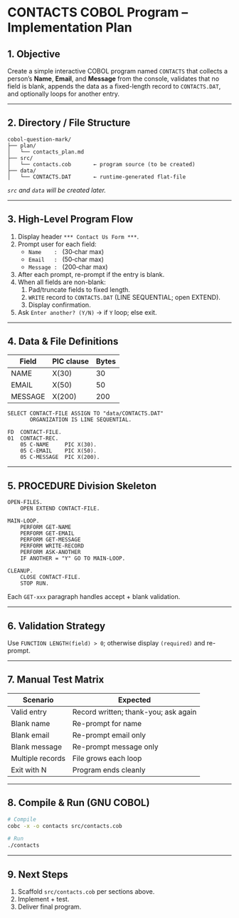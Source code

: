 # CONTACTS COBOL Program – Implementation Plan

## 1. Objective
Create a simple interactive COBOL program named `CONTACTS` that collects a person’s **Name**, **Email**, and **Message** from the console, validates that no field is blank, appends the data as a fixed-length record to `CONTACTS.DAT`, and optionally loops for another entry.

---

## 2. Directory / File Structure
```
cobol-question-mark/
├── plan/
│   └── contacts_plan.md
├── src/
│   └── contacts.cob       ← program source (to be created)
├── data/
│   └── CONTACTS.DAT       ← runtime-generated flat-file
```
*`src` and `data` will be created later.*

---

## 3. High-Level Program Flow
1. Display header `*** Contact Us Form ***`.
2. Prompt user for each field:
   - `Name    : ` (30‐char max)
   - `Email   : ` (50‐char max)
   - `Message : ` (200‐char max)
3. After each prompt, re-prompt if the entry is blank.
4. When all fields are non-blank:
   1. Pad/truncate fields to fixed length.
   2. `WRITE` record to `CONTACTS.DAT` (LINE SEQUENTIAL; open EXTEND).
   3. Display confirmation.
5. Ask `Enter another? (Y/N)` → if `Y` loop; else exit.

---

## 4. Data & File Definitions
| Field   | PIC clause | Bytes |
|---------|------------|-------|
| NAME    | X(30)      | 30    |
| EMAIL   | X(50)      | 50    |
| MESSAGE | X(200)     | 200   |

```
SELECT CONTACT-FILE ASSIGN TO "data/CONTACTS.DAT"
       ORGANIZATION IS LINE SEQUENTIAL.

FD  CONTACT-FILE.
01  CONTACT-REC.
    05 C-NAME     PIC X(30).
    05 C-EMAIL    PIC X(50).
    05 C-MESSAGE  PIC X(200).
```

---

## 5. PROCEDURE Division Skeleton
```
OPEN-FILES.
    OPEN EXTEND CONTACT-FILE.

MAIN-LOOP.
    PERFORM GET-NAME
    PERFORM GET-EMAIL
    PERFORM GET-MESSAGE
    PERFORM WRITE-RECORD
    PERFORM ASK-ANOTHER
    IF ANOTHER = "Y" GO TO MAIN-LOOP.

CLEANUP.
    CLOSE CONTACT-FILE.
    STOP RUN.
```
Each `GET-xxx` paragraph handles accept + blank validation.

---

## 6. Validation Strategy
Use `FUNCTION LENGTH(field) > 0`; otherwise display `(required)` and re-prompt.

---

## 7. Manual Test Matrix
| Scenario | Expected |
|----------|----------|
| Valid entry | Record written; thank-you; ask again |
| Blank name  | Re-prompt for name |
| Blank email | Re-prompt email only |
| Blank message | Re-prompt message only |
| Multiple records | File grows each loop |
| Exit with N | Program ends cleanly |

---

## 8. Compile & Run (GNU COBOL)
```bash
# Compile
cobc -x -o contacts src/contacts.cob

# Run
./contacts
```

---

## 9. Next Steps
1. Scaffold `src/contacts.cob` per sections above.
2. Implement + test.
3. Deliver final program.
